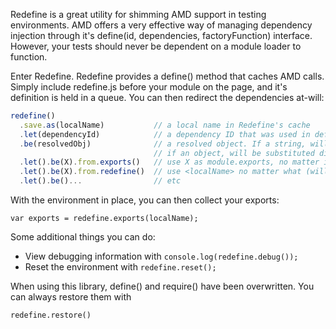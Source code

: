 Redefine is a great utility for shimming AMD support in testing environments. AMD offers a very effective way of managing dependency injection through it's define(id, dependencies, factoryFunction) interface. However, your tests should never be dependent on a module loader to function.

Enter Redefine. Redefine provides a define() method that caches AMD calls. Simply include redefine.js before your module on the page, and it's definition is held in a queue. You can then redirect the dependencies at-will:

```js
redefine()
  .save.as(localName)           // a local name in Redefine's cache
  .let(dependencyId)            // a dependency ID that was used in define()
  .be(resolvedObj)              // a resolved object. If a string, will map to a <localName> from another call
                                // if an object, will be substituted directly
  .let().be(X).from.exports()   // use X as module.exports, no matter if it's a module or string
  .let().be(X).from.redefine()  // use <localName> no matter what (will force a toString() on non string objects)
  .let().be()...                // etc
```

With the environment in place, you can then collect your exports:

`var exports = redefine.exports(localName);`

Some additional things you can do:

  * View debugging information with `console.log(redefine.debug());`
  * Reset the environment with `redefine.reset();`

When using this library, define() and require() have been overwritten. You can always restore them with

`redefine.restore()`
